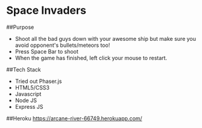 # Space Invaders

##Purpose
* Shoot all the bad guys down with your awesome ship but make sure you avoid opponent's bullets/meteors too!
* Press Space Bar to shoot
* When the game has finished, left click your mouse to restart.

##Tech Stack
* Tried out Phaser.js
* HTML5/CSS3
* Javascript
* Node JS
* Express JS

##Heroku
https://arcane-river-66749.herokuapp.com/
